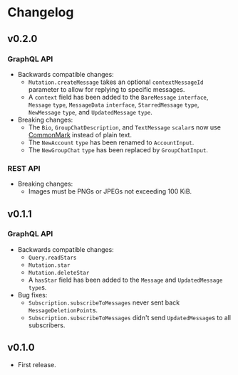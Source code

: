 # Changelog

## v0.2.0

### GraphQL API

- Backwards compatible changes:
    - `Mutation.createMessage` takes an optional `contextMessageId` parameter to allow for replying to specific messages.
    - A `context` field has been added to the `BareMessage` `interface`, `Message` `type`, `MessageData` `interface`, `StarredMessage` `type`, `NewMessage` `type`, and `UpdatedMessage` `type`.
- Breaking changes:
    - The `Bio`, `GroupChatDescription`, and `TextMessage` `scalar`s now use [CommonMark](https://commonmark.org) instead of plain text.
    - The `NewAccount` `type` has been renamed to `AccountInput`.
    - The `NewGroupChat` `type` has been replaced by `GroupChatInput`.

### REST API

- Breaking changes:
    - Images must be PNGs or JPEGs not exceeding 100 KiB.

## v0.1.1

### GraphQL API

- Backwards compatible changes:
    - `Query.readStars`
    - `Mutation.star`
    - `Mutation.deleteStar`
    - A `hasStar` field has been added to the `Message` and `UpdatedMessage` `type`s. 
- Bug fixes:
    - `Subscription.subscribeToMessages` never sent back `MessageDeletionPoint`s.
    - `Subscription.subscribeToMessages` didn't send `UpdatedMessage`s to all subscribers.

## v0.1.0

- First release.